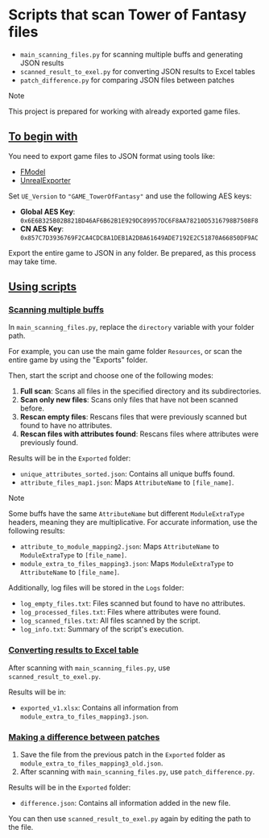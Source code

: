 # Scripts that scan Tower of Fantasy files
- `main_scanning_files.py` for scanning multiple buffs and generating JSON results
- `scanned_result_to_exel.py` for converting JSON results to Excel tables
- `patch_difference.py` for comparing JSON files between patches
> [!NOTE]
> This project is prepared for working with already exported game files.

## [To begin with](#start-export)
You need to export game files to JSON format using tools like:
- [FModel](https://fmodel.app/)
- [UnrealExporter](https://github.com/whotookzakum/UnrealExporter)

Set `UE_Version` to `"GAME_TowerOfFantasy"` and use the following AES keys:
- **Global AES Key**: `0x6E6B325B02B821BD46AF6B62B1E929DC89957DC6F8AA78210D5316798B7508F8`
- **CN AES Key**: `0x857C7D3936769F2CA4CDC8A1DEB1A2D8A61649ADE7192E2C51870A66850DF9AC`

Export the entire game to JSON in any folder. Be prepared, as this process may take time.

## [Using scripts](#script-use)
### [Scanning multiple buffs](#script-scan)
In `main_scanning_files.py`, replace the `directory` variable with your folder path.

For example, you can use the main game folder `Resources`, or scan the entire game by using the "Exports" folder.

Then, start the script and choose one of the following modes:
1. **Full scan**: Scans all files in the specified directory and its subdirectories.
2. **Scan only new files**: Scans only files that have not been scanned before.
3. **Rescan empty files**: Rescans files that were previously scanned but found to have no attributes.
4. **Rescan files with attributes found**: Rescans files where attributes were previously found.

Results will be in the `Exported` folder:
- `unique_attributes_sorted.json`: Contains all unique buffs found.
- `attribute_files_map1.json`: Maps `AttributeName` to `[file_name]`.
> [!NOTE]
> Some buffs have the same `AttributeName` but different `ModuleExtraType` headers, meaning they are multiplicative.
> For accurate information, use the following results:
- `attribute_to_module_mapping2.json`: Maps `AttributeName` to `ModuleExtraType` to `[file_name]`.
- `module_extra_to_files_mapping3.json`: Maps `ModuleExtraType` to `AttributeName` to `[file_name]`.

Additionally, log files will be stored in the `Logs` folder:
- `log_empty_files.txt`: Files scanned but found to have no attributes.
- `log_processed_files.txt`: Files where attributes were found.
- `log_scanned_files.txt`: All files scanned by the script.
- `log_info.txt`: Summary of the script's execution.

### [Converting results to Excel table](#script-excel)
After scanning with `main_scanning_files.py`, use `scanned_result_to_exel.py`.

Results will be in:
- `exported_v1.xlsx`: Contains all information from `module_extra_to_files_mapping3.json`.

### [Making a difference between patches](#script-difference)
1. Save the file from the previous patch in the `Exported` folder as `module_extra_to_files_mapping3_old.json`.
2. After scanning with `main_scanning_files.py`, use `patch_difference.py`.

Results will be in the `Exported` folder:
- `difference.json`: Contains all information added in the new file.

You can then use `scanned_result_to_exel.py` again by editing the path to the file.